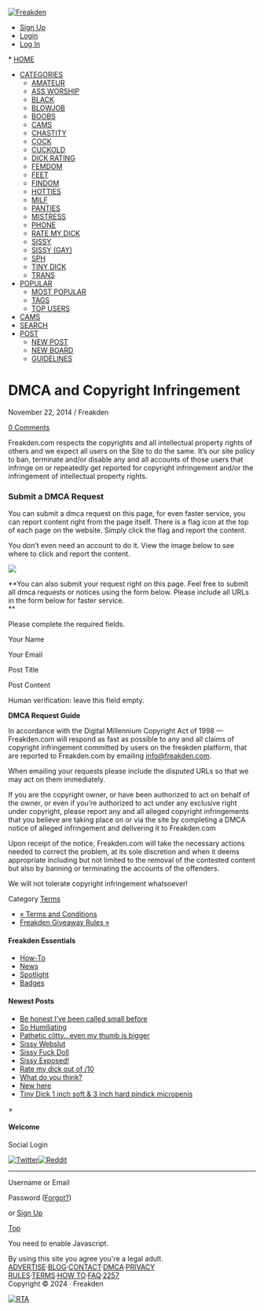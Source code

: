 [](https://www.freakden.com/login/)

[![Freakden](https://www.freakden.com/wp-content/uploads/2014/12/Freakden.png)](https://www.freakden.com/)

* [Sign Up](https://www.freakden.com/signup/)
* [Login](https://www.freakden.com/login/?redirect_to=%2Fpin%2Fdmca-and-copyright-infringement%2F)
* [Log In](https://www.freakden.com/login/)
[](https://www.freakden.com/login/)

[](https://www.freakden.com/login/)

[](https://www.freakden.com/login/)* [](https://www.freakden.com/login/)[HOME](https://www.freakden.com/)
* [CATEGORIES](#)
    * [AMATEUR](https://www.freakden.com/amateur/)
    * [ASS WORSHIP](https://www.freakden.com/asses/)
    * [BLACK](https://www.freakden.com/black/)
    * [BLOWJOB](https://www.freakden.com/blowjob/)
    * [BOOBS](https://www.freakden.com/boob/)
    * [CAMS](https://www.freakden.com/go/fantasy-cams-live/)
    * [CHASTITY](https://www.freakden.com/chastity/)
    * [COCK](https://www.freakden.com/cock/)
    * [CUCKOLD](https://www.freakden.com/cuckold/)
    * [DICK RATING](https://www.freakden.com/go/femdomist/)
    * [FEMDOM](https://www.freakden.com/femdom/)
    * [FEET](https://www.freakden.com/foot/)
    * [FINDOM](https://www.freakden.com/findom/)
    * [HOTTIES](https://www.freakden.com/hotties/)
    * [MILF](https://www.freakden.com/milf/)
    * [PANTIES](https://www.freakden.com/panty/)
    * [MISTRESS](https://www.freakden.com/mistress/)
    * [PHONE](https://www.freakden.com/go/phone/)
    * [RATE MY DICK](https://www.freakden.com/rate-dick/)
    * [SISSY](https://www.freakden.com/sissy/)
    * [SISSY (GAY)](https://www.freakden.com/gay-sissy/)
    * [SPH](https://www.freakden.com/sph/)
    * [TINY DICK](https://www.freakden.com/tiny-dick/)
    * [TRANS](https://www.freakden.com/trans/)
* [POPULAR](#)
    * [MOST POPULAR](https://www.freakden.com/popular/)
    * [TAGS](https://www.freakden.com/?s=&q=tags)
    * [TOP USERS](https://www.freakden.com/top-users/)
* [CAMS](https://www.freakden.com/go/live-cam-streams/)
* [SEARCH](https://www.freakden.com/?s=)
* [POST](#)
    * [NEW POST](https://www.freakden.com/itm-settings/)
    * [NEW BOARD](https://www.freakden.com/grp-settings/)
    * [GUIDELINES](https://www.freakden.com/do-not-post-list/)

 

DMCA and Copyright Infringement
===============================

November 22, 2014 / Freakden

[0 Comments](#navigation)

Freakden.com respects the copyrights and all intellectual property rights of others and we expect all users on the Site to do the same. It’s our site policy to ban, terminate and/or disable any and all accounts of those users that infringe on or repeatedly get reported for copyright infringement and/or the infringement of intellectual property rights.

### **Submit a DMCA Request**

You can submit a dmca request on this page, for even faster service, you can report content right from the page itself. There is a flag icon at the top of each page on the website. Simply click the flag and report the content.

You don’t even need an account to do it. View the image below to see where to click and report the content.

![](https://www.freakden.com/wp-content/uploads/2014/11/How-to-report-a-page.jpg)

**You can also submit your request right on this page. Feel free to submit all dmca requests or notices using the form below. Please include all URLs in the form below for faster service.  
**

Please complete the required fields.

Your Name 

Your Email 

Post Title 

Post Content

Human verification: leave this field empty. 

 

**DMCA Request Guide**

In accordance with the Digital Millennium Copyright Act of 1998 — Freakden.com will respond as fast as possible to any and all claims of copyright infringement committed by users on the freakden platform, that are reported to Freakden.com by emailing info@freakden.com.

When emailing your requests please include the disputed URLs so that we may act on them immediately.

If you are the copyright owner, or have been authorized to act on behalf of the owner, or even if you’re authorized to act under any exclusive right under copyright, please report any and all alleged copyright infringements that you believe are taking place on or via the site by completing a DMCA notice of alleged infringement and delivering it to Freakden.com

Upon receipt of the notice, Freakden.com will take the necessary actions needed to correct the problem, at its sole discretion and when it deems appropriate including but not limited to the removal of the contested content but also by banning or terminating the accounts of the offenders.

We will not tolerate copyright infringement whatsoever!

Category [Terms](https://www.freakden.com/blog/terms/)

* [« Terms and Conditions](https://www.freakden.com/pin/terms-and-conditions/)
* [Freakden Giveaway Rules »](https://www.freakden.com/pin/freakden-giveaway-rules/)

#### Freakden Essentials

* [How-To](https://www.freakden.com/blog/how-to/)
* [News](https://www.freakden.com/blog/news/)
* [Spotlight](https://www.freakden.com/blog/spotlight/)
* [Badges](https://www.freakden.com/pin/get-your-freakden-badges/)

#### Newest Posts

* [Be honest I’ve been called small before](https://www.freakden.com/pin/be-honest-ive-been-called-small-before/)
* [So Humiliating](https://www.freakden.com/pin/so-humiliating-4/)
* [Pathetic clitty.. even my thumb is bigger](https://www.freakden.com/pin/pathetic-clitty-even-my-thumb-is-bigger/)
* [Sissy Webslut](https://www.freakden.com/pin/sissy-webslut/)
* [Sissy Fuck Doll](https://www.freakden.com/pin/sissy-fuck-doll/)
* [Sissy Exposed!](https://www.freakden.com/pin/sissy-exposed-67/)
* [Rate my dick out of /10](https://www.freakden.com/pin/rate-my-dick-out-of-10-3/)
* [What do you think?](https://www.freakden.com/pin/what-do-you-think-145/)
* [New here](https://www.freakden.com/pin/new-here-2/)
* [Tiny Dick 1 inch soft & 3 inch hard pindick micropenis](https://www.freakden.com/pin/tiny-dick-1-inch-soft-3-inch-hard-pindick-micropenis-2/)

×

#### Welcome

Social Login

 [![Twitter](https://www.freakden.com/wp-content/themes/pinclone/img/social/twitter.png)](https://www.freakden.com/wp-login.php?action=wordpress_social_authenticate&mode=login&provider=Twitter&redirect_to=https%3A%2F%2Fwww.freakden.com%2Fpin%2Fdmca-and-copyright-infringement%2F "Connect with Twitter")[![Reddit](https://www.freakden.com/wp-content/themes/pinclone/img/social/reddit.png)](https://www.freakden.com/wp-login.php?action=wordpress_social_authenticate&mode=login&provider=Reddit&redirect_to=https%3A%2F%2Fwww.freakden.com%2Fpin%2Fdmca-and-copyright-infringement%2F "Connect with Reddit")

* * *

Username or Email 

Password ([Forgot?](https://www.freakden.com/login-lpw/)) 

or [Sign Up](https://www.freakden.com/signup/)

[Top](#)

You need to enable Javascript.

  

  

By using this site you agree you're a legal adult.  
[ADVERTISE](https://www.freakden.com/pin/advertise/)·[BLOG](https://www.freakden.com/c/blog/)·[CONTACT](https://www.freakden.com/contact/)·[DMCA](https://www.freakden.com/pin/dmca-and-copyright-infringement/)·[PRIVACY](https://www.freakden.com/pin/privacy-policy/)  
[RULES](https://www.freakden.com/do-not-post-list/)·[TERMS](https://www.freakden.com/pin/terms-and-conditions/)·[HOW TO](https://www.freakden.com/pin/how-it-all-works/)·[FAQ](https://www.freakden.com/pin/faqs/)·[2257](https://www.freakden.com/pin/2257-compliance-statement/)  
Copyright © 2024 · Freakden

  

[![RTA](https://www.freakden.com/wp-content/uploads/2019/03/RTA.gif)](https://www.rtalabel.org/)